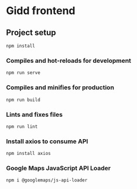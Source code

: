 # Gidd frontend

## Project setup
```
npm install
```

### Compiles and hot-reloads for development
```
npm run serve
```

### Compiles and minifies for production
```
npm run build
```

### Lints and fixes files
```
npm run lint
```

### Install axios to consume API
```
npm install axios 
```

### Google Maps JavaScript API Loader
```
npm i @googlemaps/js-api-loader
```
